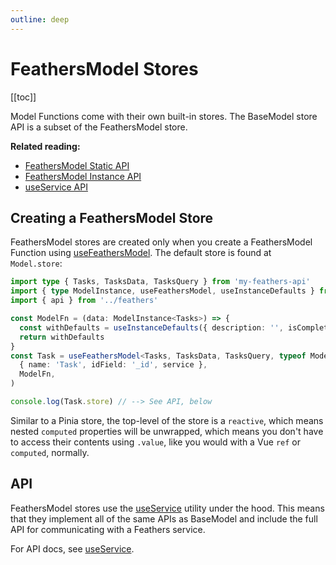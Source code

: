 ```yaml
---
outline: deep
---
```


# FeathersModel Stores

[[toc]]

Model Functions come with their own built-in stores. The BaseModel store API is a subset of the FeathersModel store.

**Related reading:**

- [FeathersModel Static API](/guide/use-feathers-model)
- [FeathersModel Instance API](/guide/use-feathers-model-instances)
- [useService API](/guide/use-service)

## Creating a FeathersModel Store

FeathersModel stores are created only when you create a FeathersModel Function using [useFeathersModel](/guide/use-feathers-model).
The default store is found at `Model.store`:

<!--@include: ./types-notification.md-->

```ts
import type { Tasks, TasksData, TasksQuery } from 'my-feathers-api'
import { type ModelInstance, useFeathersModel, useInstanceDefaults } from 'feathers-pinia'
import { api } from '../feathers'

const ModelFn = (data: ModelInstance<Tasks>) => {
  const withDefaults = useInstanceDefaults({ description: '', isComplete: false }, data)
  return withDefaults
}
const Task = useFeathersModel<Tasks, TasksData, TasksQuery, typeof ModelFn>(
  { name: 'Task', idField: '_id', service },
  ModelFn,
)

console.log(Task.store) // --> See API, below
```

Similar to a Pinia store, the top-level of the store is a `reactive`, which means nested `computed` properties will be
unwrapped, which means you don't have to access their contents using `.value`, like you would with a Vue `ref` or
`computed`, normally.

## API

FeathersModel stores use the [useService](/guide/use-service) utility under the hood. This means that they implement all
of the same APIs as BaseModel and include the full API for communicating with a Feathers service.

For API docs, see [useService](/guide/use-service).
